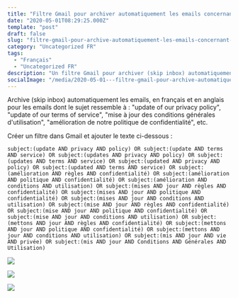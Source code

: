 ```yaml
---
title: "Filtre Gmail pour archiver automatiquement les emails concernant les mises à jour de politiques de confidentialité et CGU"
date: "2020-05-01T08:29:25.000Z"
template: "post"
draft: false
slug: "filtre-gmail-pour-archive-automatiquement-les-emails-concernant-les-mises-a-jour-de-politiques-de-confidentialite-et-cgu"
category: "Uncategorized FR"
tags: 
  - "Français"
  - "Uncategorized FR"
description: "Un filtre Gmail pour archiver (skip inbox) automatiquement les emails, en français et en anglais pour les emails dont le sujet ressemble à : update of our privacy policy"
socialImage: "/media/2020-05-01---filtre-gmail-pour-archive-automatiquement-les-emails-concernant-les-mises-a-jour-de-politiques-de-confidentialite-et-cgu/filtre-gmail-qui-archive-les-emails-concernant-les-mises-a-jour-de-politiques-de-confidentialite-et-cgu.png"
---
```


Archive (skip inbox) automatiquement les emails, en français et en anglais pour les emails dont le sujet ressemble à : "update of our privacy policy", "update of our terms of service", "mise à jour des conditions générales d'utilisation", "amélioration de notre politique de confidentialité", etc.

Créer un filtre dans Gmail et ajouter le texte ci-dessous :

```
subject:(update AND privacy AND policy) OR subject:(update AND terms AND service) OR subject:(updates AND privacy AND policy) OR subject:(updates AND terms AND service) OR subject:(updated AND privacy AND policy) OR subject:(updated AND terms AND service) OR subject:(amélioration AND règles AND confidentialité) OR subject:(amélioration AND politique AND confidentialité) OR subject:(amélioration AND conditions AND utilisation) OR subject:(mises AND jour AND règles AND confidentialité) OR subject:(mises AND jour AND politique AND confidentialité) OR subject:(mises AND jour AND conditions AND utilisation) OR subject:(mise AND jour AND règles AND confidentialité) OR subject:(mise AND jour AND politique AND confidentialité) OR subject:(mise AND jour AND conditions AND utilisation) OR subject:(mettons AND jour AND règles AND confidentialité) OR subject:(mettons AND jour AND politique AND confidentialité) OR subject:(mettons AND jour AND conditions AND utilisation) OR subject:(mis AND jour AND vie AND privée) OR subject:(mis AND jour AND Conditions AND Générales AND Utilisation)
```

![](/media/2020-05-01---filtre-gmail-pour-archive-automatiquement-les-emails-concernant-les-mises-a-jour-de-politiques-de-confidentialite-et-cgu/filtre-gmail-qui-archive-les-emails-concernant-les-mises-a-jour-de-politiques-de-confidentialite-et-cgu-1030x322.png)

![](/media/2020-05-01---filtre-gmail-pour-archive-automatiquement-les-emails-concernant-les-mises-a-jour-de-politiques-de-confidentialite-et-cgu/filtre-gmail-qui-archive-les-emails-concernant-les-mises-a-jour-de-politiques-de-confidentialite-et-cgu-2.png)

![](/media/2020-05-01---filtre-gmail-pour-archive-automatiquement-les-emails-concernant-les-mises-a-jour-de-politiques-de-confidentialite-et-cgu/filtre-gmail-qui-archive-les-emails-concernant-les-mises-a-jour-de-politiques-de-confidentialite-et-cgu-skip-inbox-update-filter.png)
